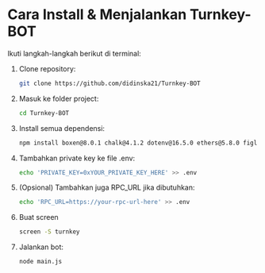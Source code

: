 # Cara Install & Menjalankan Turnkey-BOT

Ikuti langkah-langkah berikut di terminal:

1. Clone repository:
   ```bash
   git clone https://github.com/didinska21/Turnkey-BOT
   ```

2. Masuk ke folder project:
   ```bash
   cd Turnkey-BOT
   ```

3. Install semua dependensi:
   ```bash
   npm install boxen@8.0.1 chalk@4.1.2 dotenv@16.5.0 ethers@5.8.0 figlet@1.8.1 gradient-string@1.2.0 ora@5.4.1
   ```

4. Tambahkan private key ke file .env:
   ```bash
   echo 'PRIVATE_KEY=0xYOUR_PRIVATE_KEY_HERE' >> .env
   ```

5. (Opsional) Tambahkan juga RPC_URL jika dibutuhkan:
   ```bash
   echo 'RPC_URL=https://your-rpc-url-here' >> .env
   ```

6. Buat screen
   ```bash
   screen -S turnkey
   ```

7. Jalankan bot:
   ```bash
   node main.js
   ```

